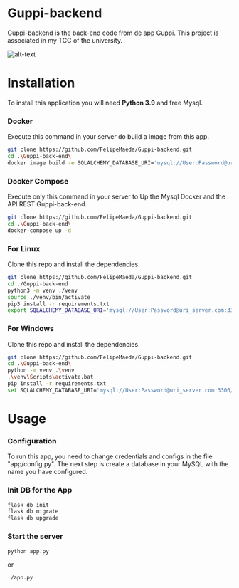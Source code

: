 # Guppi-backend
Guppi-backend is the back-end code from de app Guppi. This project is associated in my TCC of the university.

![alt-text](prototype.gif)

# Installation
To install this application you will need **Python 3.9** and free Mysql. 

### Docker
Execute this command in your server do build a image from this app.

```sh
git clone https://github.com/FelipeMaeda/Guppi-backend.git
cd .\Guppi-back-end\
docker image build -e SQLALCHEMY_DATABASE_URI='mysql://User:Password@uri_server.com:3306/database' -t guppi:1.0.0 .
```

### Docker Compose
Execute only this command in your server to Up the Mysql Docker and the API REST Guppi-back-end.

```sh
git clone https://github.com/FelipeMaeda/Guppi-backend.git
cd .\Guppi-back-end\
docker-compose up -d
```

### For Linux
Clone this repo and install the dependencies.

```sh
git clone https://github.com/FelipeMaeda/Guppi-backend.git
cd ./Guppi-back-end
python3 -m venv ./venv
source ./venv/bin/activate
pip3 install -r requirements.txt
export SQLALCHEMY_DATABASE_URI='mysql://User:Password@uri_server.com:3306/database'
```

### For Windows
Clone this repo and install the dependencies.

```sh
git clone https://github.com/FelipeMaeda/Guppi-backend.git
cd .\Guppi-back-end\
python -m venv .\venv
.\venv\Scripts\activate.bat
pip install -r requirements.txt
set SQLALCHEMY_DATABASE_URI='mysql://User:Password@uri_server.com:3306/database'
```

# Usage

### Configuration
To run this app, you need to change credentials and configs in the file "app/config.py". The next step is create a database in your MySQL with the name you have configured.

### Init DB for the App

```sh
flask db init
flask db migrate
flask db upgrade
```

### Start the server

```sh
python app.py
```

or

```sh
./app.py
```
